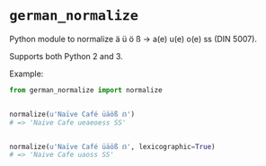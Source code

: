 # `german_normalize`

Python module to normalize ä ü ö ß -> a(e) u(e) o(e) ss (DIN 5007).

Supports both Python 2 and 3.

Example:

```py
from german_normalize import normalize


normalize(u'Naïve Café üäöß ẞ')
# => 'Naive Cafe ueaeoess SS'


normalize(u'Naïve Café üäöß ẞ', lexicographic=True)
# => 'Naive Cafe uaoss SS'
```
